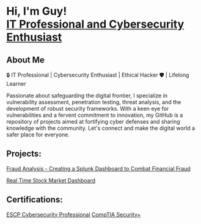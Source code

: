 <h1>Hi, I'm Guy! <br/> <a href="https://www.linkedin.com/in/guy-palmer/">IT Professional and Cybersecurity Enthusiast</a></h1>

<h2>About Me</h2>

🔒 IT Professional | Cybersecurity Enthusiast | Ethical Hacker 🛡️ | Lifelong Learner

Passionate about safeguarding the digital frontier, I specialize in vulnerability assessment, penetration testing, threat analysis, and the development of robust security frameworks. With a keen eye for vulnerabilities and a fervent commitment to innovation, my GitHub is a repository of projects aimed at fortifying cyber defenses and sharing knowledge with the community. Let's connect and make the digital world a safer place for everyone.


<h2>Projects:</h2>

[Fraud Analysis - Creating a Splunk Dashboard to Combat Financial Fraud](https://github.com/GuyCPalmer/Fraud-Analysis---Splunk-Dashboard-to-Combat-Financial-Fraud)

[Real Time Stock Market Dashboard](https://github.com/GuyCPalmer/Real-Time-Stock-Market-Dashboard)

<h2> Certifications: </h2>

[ESCP Cybersecurity Professional](https://www.credly.com/badges/e47d35a9-b365-42e4-9f84-1024ef502501/linked_in_profile)
[CompTIA Security+](https://www.credly.com/badges/717f7801-f316-4bb7-8299-a25082580299/public_url)


 
 <!--Here are some ideas to get you started:

- 🔭 I’m currently working on ...
- 🌱 I’m currently learning ...
- 👯 I’m looking to collaborate on ...
- 🤔 I’m looking for help with ...
- 💬 Ask me about ...
- 📫 How to reach me: ...
- 😄 Pronouns: ...
- ⚡ Fun fact: ...
-->
